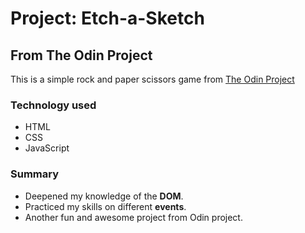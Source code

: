 # Project: Etch-a-Sketch

## From The Odin Project

This is a simple rock and paper scissors game from [The Odin Project](https://www.theodinproject.com/lessons/foundations-etch-a-sketch)

### Technology used

-   HTML
-   CSS
-   JavaScript

### Summary

-   Deepened my knowledge of the **DOM**.
-   Practiced my skills on different **events**.
-   Another fun and awesome project from Odin project.
